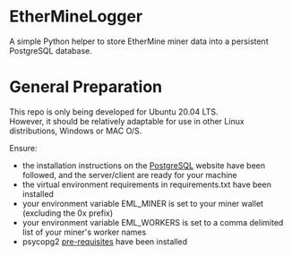 # EtherMineLogger
A simple Python helper to store EtherMine miner data into a persistent PostgreSQL database.

# General Preparation
This repo is only being developed for Ubuntu 20.04 LTS.<br>
However, it should be relatively adaptable for use in other Linux distributions, Windows or MAC O/S.<br>

Ensure:
<ul>
    <li>the installation instructions on the <a href="https://www.postgresql.org/download/linux/ubuntu/">PostgreSQL<a> website have been followed, and the server/client are ready for your machine</li>
    <li>the virtual environment requirements in requirements.txt have been installed</li>
    <li>your environment variable EML_MINER is set to your miner wallet (excluding the 0x prefix)</li>
    <li>your environment variable EML_WORKERS is set to a comma delimited list of your miner's worker names</li>
    <li>psycopg2 <a href="https://www.psycopg.org/install/">pre-requisites</a> have been installed</li>
</ul>
      
